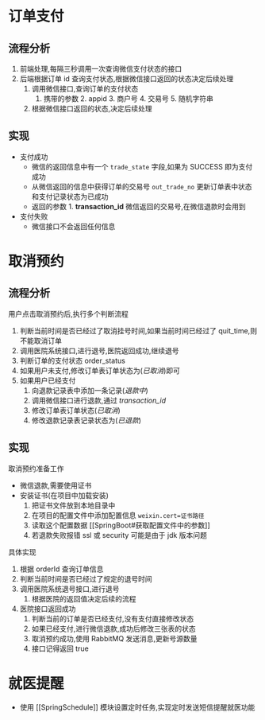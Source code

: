 # 订单支付
## 流程分析
1. 前端处理,每隔三秒调用一次查询微信支付状态的接口
2. 后端根据订单 id 查询支付状态,根据微信接口返回的状态决定后续处理
    1. 调用微信接口,查询订单的支付状态
        1. 携带的参数
            2. appid
            3. 商户号
            4. 交易号
            5. 随机字符串
    2. 根据微信接口返回的状态,决定后续处理

## 实现
- 支付成功
    - 微信的返回信息中有一个 `trade_state` 字段,如果为 SUCCESS 即为支付成功
    - 从微信返回的信息中获得订单的交易号 `out_trade_no` 更新订单表中状态和支付记录状态为已成功
    - 返回的参数
            1. **transaction_id** 微信返回的交易号,在微信退款时会用到
- 支付失败
    - 微信接口不会返回任何信息
# 取消预约
## 流程分析
用户点击取消预约后,执行多个判断流程
1. 判断当前时间是否已经过了取消挂号时间,如果当前时间已经过了 quit_time,则不能取消订单
2. 调用医院系统接口,进行退号,医院返回成功,继续退号
3. 判断订单的支付状态 order_status
4. 如果用户未支付,修改订单表订单状态为(*已取消*)即可
5. 如果用户已经支付
    1. 向退款记录表中添加一条记录(*退款中*)
    2. 调用微信接口进行退款,通过 *transaction_id*
    3. 修改订单表订单状态(*已取消*)
    4. 修改退款记录表记录状态为(*已退款*)
## 实现
取消预约准备工作
- 微信退款,需要使用证书
- 安装证书(在项目中加载安装)
    1. 把证书文件放到本地目录中
    2. 在项目的配置文件中添加配置信息 `weixin.cert=证书路径 `
    3. 读取这个配置数据 [[SpringBoot#获取配置文件中的参数]]
    4. 若退款失败报错 ssl 或 security 可能是由于 jdk 版本问题

具体实现
1. 根据 orderId 查询订单信息
2. 判断当前时间是否已经过了规定的退号时间
3. 调用医院系统退号接口,进行退号
    1. 根据医院的返回值决定后续的流程
2. 医院接口返回成功
    1. 判断当前的订单是否已经支付,没有支付直接修改状态
    2. 如果已经支付,进行微信退款,成功后修改三张表的状态
    3. 取消预约成功,使用 RabbitMQ 发送消息,更新号源数量
    4. 接口记得返回 true
# 就医提醒
- 使用 [[SpringSchedule]] 模块设置定时任务,实现定时发送短信提醒就医功能
